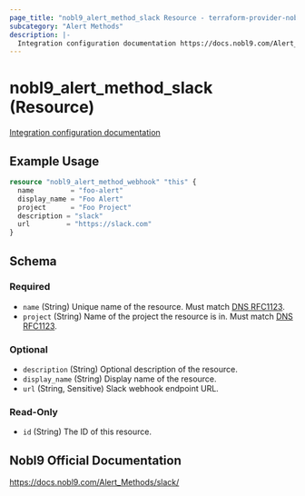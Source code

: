 ```yaml
---
page_title: "nobl9_alert_method_slack Resource - terraform-provider-nobl9"
subcategory: "Alert Methods"
description: |-
  Integration configuration documentation https://docs.nobl9.com/Alert_Methods/slack
---
```


# nobl9_alert_method_slack (Resource)

[Integration configuration documentation](https://docs.nobl9.com/Alert_Methods/slack)

## Example Usage

```terraform
resource "nobl9_alert_method_webhook" "this" {
  name         = "foo-alert"
  display_name = "Foo Alert"
  project      = "Foo Project"
  description = "slack"
  url         = "https://slack.com"
}
```

<!-- schema generated by tfplugindocs -->
## Schema

### Required

- `name` (String) Unique name of the resource. Must match [DNS RFC1123](https://kubernetes.io/docs/concepts/overview/working-with-objects/names/#names).
- `project` (String) Name of the project the resource is in. Must match [DNS RFC1123](https://kubernetes.io/docs/concepts/overview/working-with-objects/names/#names).

### Optional

- `description` (String) Optional description of the resource.
- `display_name` (String) Display name of the resource.
- `url` (String, Sensitive) Slack webhook endpoint URL.

### Read-Only

- `id` (String) The ID of this resource.

## Nobl9 Official Documentation

https://docs.nobl9.com/Alert_Methods/slack/